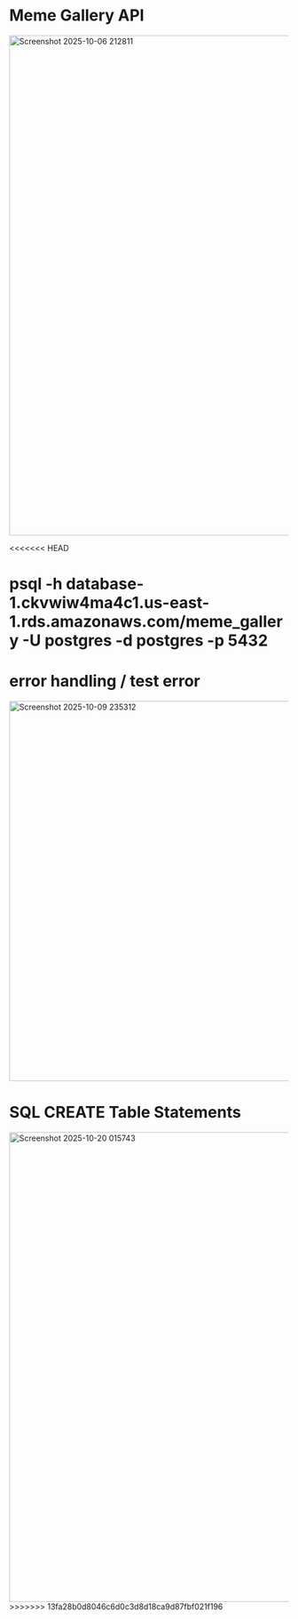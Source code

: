 # Meme Gallery API

<img width="1600" height="900" alt="Screenshot 2025-10-06 212811" src="https://github.com/user-attachments/assets/ea65d881-8691-4832-9995-dd3d86fc7c40" />

<<<<<<< HEAD

psql -h database-1.ckvwiw4ma4c1.us-east-1.rds.amazonaws.com/meme_gallery -U postgres  -d postgres -p 5432
=======
# error handling / test error

<img width="789" height="684" alt="Screenshot 2025-10-09 235312" src="https://github.com/user-attachments/assets/2f6e6807-8a9d-4c3c-934c-41a237e8b805" />


# SQL CREATE Table Statements 
<img width="1596" height="845" alt="Screenshot 2025-10-20 015743" src="https://github.com/user-attachments/assets/3d66bcba-20ce-4225-be3c-7d4da20b08a8" />
>>>>>>> 13fa28b0d8046c6d0c3d8d18ca9d87fbf021f196
